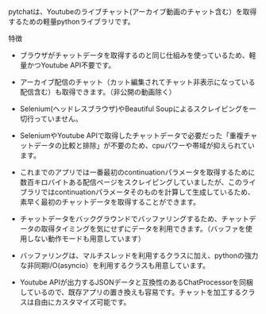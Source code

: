 
pytchatは、Youtubeのライブチャット(アーカイブ動画のチャット含む）を取得するための軽量pythonライブラリです。

特徴
+ ブラウザがチャットデータを取得するのと同じ仕組みを使っているため、軽量かつYoutube API不要です。

+ アーカイブ配信のチャット（カット編集されてチャット非表示になっている配信含む）も取得できます。（非公開の動画除く）

+ Selenium(ヘッドレスブラウザ)やBeautiful Soupによるスクレイピングを一切行っていません。

+ SeleniumやYoutube APIで取得したチャットデータで必要だった「重複チャットデータの比較と排除」が不要のため、cpuパワーや帯域が抑えられています。

+ これまでのアプリでは一番最初のcontinuationパラメータを取得するために数百キロバイトある配信ページをスクレイピングしていましたが、このライブラリではcontinuationパラメータそのものを計算して生成しているため、素早く最初のチャットデータを取得することができます。

+ チャットデータをバックグラウンドでバッファリングするため、チャットデータの取得タイミングを気にせずにデータを利用できます。（バッファを使用しない動作モードも用意しています）

+ バッファリングは、マルチスレッドを利用するクラスに加え、pythonの強力な非同期I/O(asyncio）を利用するクラスも用意しています。

+ Youtube APIが出力するJSONデータと互換性のあるChatProcessorを同梱しているので、既存アプリの置き換えも容易です。チャットを加工するクラスは自由にカスタマイズ可能です。
